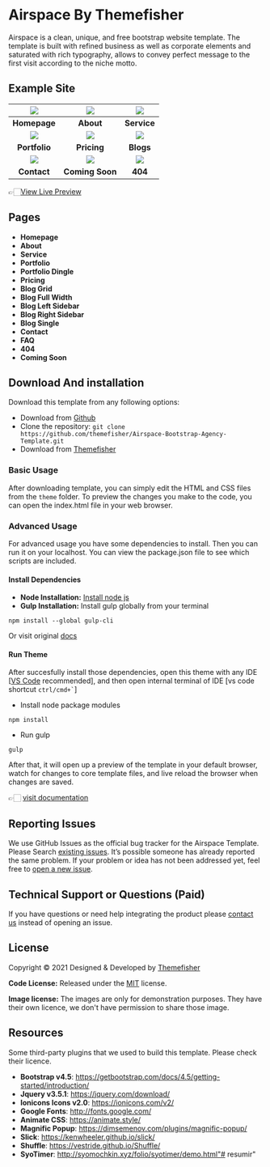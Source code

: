 # Airspace By Themefisher
Airspace is a clean, unique, and free bootstrap website template. The template is built with refined business as well as corporate elements and saturated with rich typography, allows to convey perfect message to the first visit according to the niche motto.


<!-- demo -->
## Example Site
| [![](screenshots/homepage.png)](https://demo.themefisher.com/themefisher/airspace/) | [![](screenshots/about.png)](https://demo.themefisher.com/themefisher/airspace/about.html) | [![](screenshots/service.png)](https://demo.themefisher.com/themefisher/airspace/service.html) |
|:---:|:---:|:---:|
| **Homepage**  | **About**  | **Service**  |
| [![](screenshots/portfolio.png)](https://demo.themefisher.com/themefisher/airspace/portfolio.html) | [![](screenshots/pricing.png)](https://demo.themefisher.com/themefisher/airspace/pricing.html) | [![](screenshots/blog-r.png)](https://demo.themefisher.com/themefisher/airspace/blog-right-sidebar.html) |
| **Portfolio** | **Pricing** | **Blogs** |
| [![](screenshots/contact.png)](https://demo.themefisher.com/themefisher/airspace/contact.html) | [![](screenshots/soon.png)](https://demo.themefisher.com/themefisher/airspace/coming-soon.html) | [![](screenshots/404.png)](https://demo.themefisher.com/themefisher/airspace/404.html) |
| **Contact** | **Coming Soon** | **404** |

👉🏻[View Live Preview](https://demo.themefisher.com/themefisher/airspace/)

<!-- resources -->
## Pages
* **Homepage**
* **About**
* **Service**
* **Portfolio**
* **Portfolio Dingle**
* **Pricing**
* **Blog Grid**
* **Blog Full Width**
* **Blog Left Sidebar**
* **Blog Right Sidebar**
* **Blog Single**
* **Contact**
* **FAQ**
* **404**
* **Coming Soon**


<!-- download -->
## Download And installation
Download this template from any following options:

* Download from [Github](https://github.com/themefisher/Airspace-Bootstrap-Agency-Template/archive/master.zip)
* Clone the repository: `git clone https://github.com/themefisher/Airspace-Bootstrap-Agency-Template.git`
* Download from [Themefisher](https://themefisher.com/products/airspace-free-bootstrap-website-template/)


<!-- installation -->
### Basic Usage
After downloading template, you can simply edit the HTML and CSS files from the `theme` folder. To preview the changes you make to the code, you can open the index.html file in your web browser.

### Advanced Usage
For advanced usage you have some dependencies to install. Then you can run it on your localhost. You can view the package.json file to see which scripts are included.

#### Install Dependencies
* **Node Installation:** [Install node js](https://nodejs.org/en/download/)
* **Gulp Installation:** Install gulp globally from your terminal 
```
npm install --global gulp-cli
```
Or visit original [docs](https://gulpjs.com/docs/en/getting-started/quick-start)

#### Run Theme
After succesfully install those dependencies, open this theme with any IDE [[VS Code](https://code.visualstudio.com/) recommended], and then open internal terminal of IDE [vs code shortcut <code>ctrl/cmd+\`</code>]

* Install node package modules
```
npm install
```
* Run gulp
```
gulp
```
After that, it will open up a preview of the template in your default browser, watch for changes to core template files, and live reload the browser when changes are saved.

👉🏻 [visit documentation](https://docs.themefisher.com/airspace/)


<!-- reporting issue -->
## Reporting Issues
We use GitHub Issues as the official bug tracker for the Airspace Template. Please Search [existing issues](https://github.com/themefisher/Airspace-Bootstrap-Agency-Template/issues). It’s possible someone has already reported the same problem.
If your problem or idea has not been addressed yet, feel free to [open a new issue](https://github.com/themefisher/Airspace-Bootstrap-Agency-Template/issues).

<!-- support -->
## Technical Support or Questions (Paid)
If you have questions or need help integrating the product please [contact us](mailto:mehedi@themefisher.com) instead of opening an issue.

<!-- licence -->
## License
Copyright &copy; 2021 Designed & Developed by [Themefisher](https://themefisher.com)

**Code License:** Released under the [MIT](https://github.com/themefisher/Airspace-Bootstrap-Agency-Template/blob/master/LICENSE) license.

**Image license:** The images are only for demonstration purposes. They have their own licence, we don't have permission to share those image.

<!-- resources -->
## Resources
Some third-party plugins that we used to build this template. Please check their licence.
* **Bootstrap v4.5**: https://getbootstrap.com/docs/4.5/getting-started/introduction/
* **Jquery v3.5.1**: https://jquery.com/download/
* **Ionicons Icons v2.0**: https://ionicons.com/v2/
* **Google Fonts**: http://fonts.google.com/
* **Animate CSS**: https://animate.style/
* **Magnific Popup**: https://dimsemenov.com/plugins/magnific-popup/
* **Slick**: https://kenwheeler.github.io/slick/
* **Shuffle**: https://vestride.github.io/Shuffle/
* **SyoTimer**: http://syomochkin.xyz/folio/syotimer/demo.html"# resumir" 
